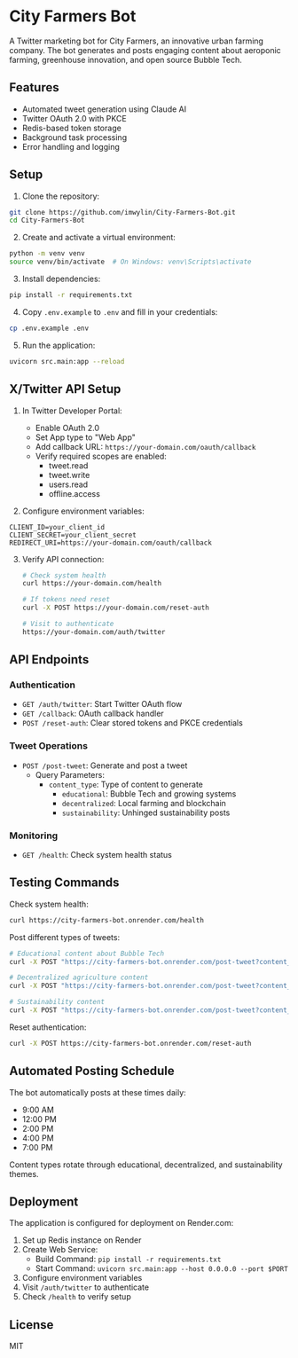 # City Farmers Bot

A Twitter marketing bot for City Farmers, an innovative urban farming company. The bot generates and posts engaging content about aeroponic farming, greenhouse innovation, and open source Bubble Tech.

## Features

- Automated tweet generation using Claude AI
- Twitter OAuth 2.0 with PKCE
- Redis-based token storage
- Background task processing
- Error handling and logging

## Setup

1. Clone the repository:
```bash
git clone https://github.com/imwylin/City-Farmers-Bot.git
cd City-Farmers-Bot
```

2. Create and activate a virtual environment:
```bash
python -m venv venv
source venv/bin/activate  # On Windows: venv\Scripts\activate
```

3. Install dependencies:
```bash
pip install -r requirements.txt
```

4. Copy `.env.example` to `.env` and fill in your credentials:
```bash
cp .env.example .env
```

5. Run the application:
```bash
uvicorn src.main:app --reload
```

## X/Twitter API Setup

1. In Twitter Developer Portal:
   - Enable OAuth 2.0
   - Set App type to "Web App"
   - Add callback URL: `https://your-domain.com/oauth/callback`
   - Verify required scopes are enabled:
     - tweet.read
     - tweet.write
     - users.read
     - offline.access

2. Configure environment variables:
```
CLIENT_ID=your_client_id
CLIENT_SECRET=your_client_secret
REDIRECT_URI=https://your-domain.com/oauth/callback
```

3. Verify API connection:
    ```bash
    # Check system health
    curl https://your-domain.com/health

    # If tokens need reset
    curl -X POST https://your-domain.com/reset-auth

    # Visit to authenticate
    https://your-domain.com/auth/twitter
    ```

## API Endpoints

### Authentication
- `GET /auth/twitter`: Start Twitter OAuth flow
- `GET /callback`: OAuth callback handler
- `POST /reset-auth`: Clear stored tokens and PKCE credentials

### Tweet Operations
- `POST /post-tweet`: Generate and post a tweet
  - Query Parameters:
    - `content_type`: Type of content to generate
      - `educational`: Bubble Tech and growing systems
      - `decentralized`: Local farming and blockchain
      - `sustainability`: Unhinged sustainability posts

### Monitoring
- `GET /health`: Check system health status

## Testing Commands

Check system health:
```bash
curl https://city-farmers-bot.onrender.com/health
```

Post different types of tweets:
```bash
# Educational content about Bubble Tech
curl -X POST "https://city-farmers-bot.onrender.com/post-tweet?content_type=educational"

# Decentralized agriculture content
curl -X POST "https://city-farmers-bot.onrender.com/post-tweet?content_type=decentralized"

# Sustainability content
curl -X POST "https://city-farmers-bot.onrender.com/post-tweet?content_type=sustainability"
```

Reset authentication:
```bash
curl -X POST https://city-farmers-bot.onrender.com/reset-auth
```

## Automated Posting Schedule

The bot automatically posts at these times daily:
- 9:00 AM
- 12:00 PM
- 2:00 PM
- 4:00 PM
- 7:00 PM

Content types rotate through educational, decentralized, and sustainability themes.

## Deployment

The application is configured for deployment on Render.com:

1. Set up Redis instance on Render
2. Create Web Service:
   - Build Command: `pip install -r requirements.txt`
   - Start Command: `uvicorn src.main:app --host 0.0.0.0 --port $PORT`
3. Configure environment variables
4. Visit `/auth/twitter` to authenticate
5. Check `/health` to verify setup

## License

MIT